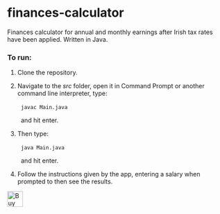 # finances-calculator
Finances calculator for annual and monthly earnings after Irish tax rates have been applied. Written in Java.

### To run:

1. Clone the repository.

2. Navigate to the _src_ folder, open it in Command Prompt or another command line interpreter, type:

&nbsp;&nbsp;&nbsp;&nbsp;&nbsp;&nbsp;&nbsp;&nbsp;`javac Main.java`

&nbsp;&nbsp;&nbsp;&nbsp;&nbsp;&nbsp;&nbsp;&nbsp;and hit enter.

3. Then type:

&nbsp;&nbsp;&nbsp;&nbsp;&nbsp;&nbsp;&nbsp;&nbsp;`java Main.java`

&nbsp;&nbsp;&nbsp;&nbsp;&nbsp;&nbsp;&nbsp;&nbsp;and hit enter.

4. Follow the instructions given by the app, entering a salary when prompted to then see the results.

<a href='https://ko-fi.com/scaulfield7' target='_blank'><img height='36' style='border:0px;height:36px;' src='https://storage.ko-fi.com/cdn/kofi1.png?v=3' border='0' alt='Buy me a coffee at ko-fi.com' /></a>

